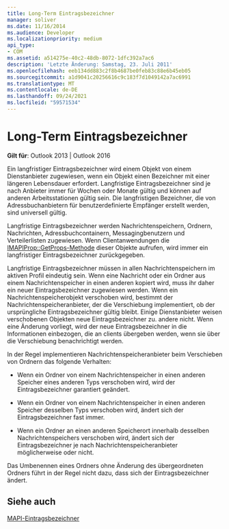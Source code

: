 ```yaml
---
title: Long-Term Eintragsbezeichner
manager: soliver
ms.date: 11/16/2014
ms.audience: Developer
ms.localizationpriority: medium
api_type:
- COM
ms.assetid: a514275e-40c2-48db-8072-1dfc392a7ac6
description: 'Letzte Änderung: Samstag, 23. Juli 2011'
ms.openlocfilehash: eeb134dd883c2f8b4687be0feb83c88e6b45eb05
ms.sourcegitcommit: a1d9041c20256616c9c183f7d1049142a7ac6991
ms.translationtype: MT
ms.contentlocale: de-DE
ms.lasthandoff: 09/24/2021
ms.locfileid: "59571534"
---
```

# <a name="long-term-entry-identifiers"></a>Long-Term Eintragsbezeichner

  
  
**Gilt für**: Outlook 2013 | Outlook 2016 
  
Ein langfristiger Eintragsbezeichner wird einem Objekt von einem Dienstanbieter zugewiesen, wenn ein Objekt einen Bezeichner mit einer längeren Lebensdauer erfordert. Langfristige Eintragsbezeichner sind je nach Anbieter immer für Wochen oder Monate gültig und können auf anderen Arbeitsstationen gültig sein. Die langfristigen Bezeichner, die von Adressbuchanbietern für benutzerdefinierte Empfänger erstellt werden, sind universell gültig. 
  
Langfristige Eintragsbezeichner werden Nachrichtenspeichern, Ordnern, Nachrichten, Adressbuchcontainern, Messagingbenutzern und Verteilerlisten zugewiesen. Wenn Clientanwendungen die [IMAPIProp::GetProps-Methode](imapiprop-getprops.md) dieser Objekte aufrufen, wird immer ein langfristiger Eintragsbezeichner zurückgegeben. 
  
Langfristige Eintragsbezeichner müssen in allen Nachrichtenspeichern im aktiven Profil eindeutig sein. Wenn eine Nachricht oder ein Ordner aus einem Nachrichtenspeicher in einen anderen kopiert wird, muss ihr daher ein neuer Eintragsbezeichner zugewiesen werden. Wenn ein Nachrichtenspeicherobjekt verschoben wird, bestimmt der Nachrichtenspeicheranbieter, der die Verschiebung implementiert, ob der ursprüngliche Eintragsbezeichner gültig bleibt. Einige Dienstanbieter weisen verschobenen Objekten neue Eintragsbezeichner zu. andere nicht. Wenn eine Änderung vorliegt, wird der neue Eintragsbezeichner in die Informationen einbezogen, die an clients übergeben werden, wenn sie über die Verschiebung benachrichtigt werden. 
  
In der Regel implementieren Nachrichtenspeicheranbieter beim Verschieben von Ordnern das folgende Verhalten:
  
- Wenn ein Ordner von einem Nachrichtenspeicher in einen anderen Speicher eines anderen Typs verschoben wird, wird der Eintragsbezeichner garantiert geändert.
    
- Wenn ein Ordner von einem Nachrichtenspeicher in einen anderen Speicher desselben Typs verschoben wird, ändert sich der Eintragsbezeichner fast immer.
    
- Wenn ein Ordner an einen anderen Speicherort innerhalb desselben Nachrichtenspeichers verschoben wird, ändert sich der Eintragsbezeichner je nach Nachrichtenspeicheranbieter möglicherweise oder nicht.
    
Das Umbenennen eines Ordners ohne Änderung des übergeordneten Ordners führt in der Regel nicht dazu, dass sich der Eintragsbezeichner ändert. 
  
## <a name="see-also"></a>Siehe auch



[MAPI-Eintragsbezeichner](mapi-entry-identifiers.md)

